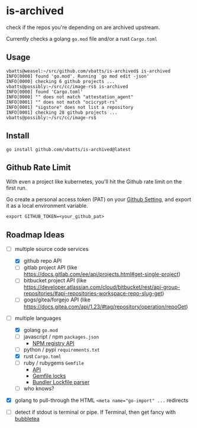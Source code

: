 # is-archived

check if the repos you're depending on are archived upstream.

Currently checks a golang `go.mod` file and/or a rust `Cargo.toml`

## Usage

```shell
vbatts@weasel:~/src/github.com/vbatts/is-archived$ is-archived
INFO[0000] found 'go.mod'. Running `go mod edit -json'
INFO[0000] checking 6 github projects ...
vbatts@possibly:~/src/cc/image-rs$ is-archived
INFO[0000] found 'Cargo.toml'                           
INFO[0000] "" does not match "attestation_agent"        
INFO[0001] "" does not match "ocicrypt-rs"              
INFO[0001] "sigstore" does not list a repository        
INFO[0001] checking 28 github projects ...              
vbatts@possibly:~/src/cc/image-rs$ 

```

## Install

```shell
go install github.com/vbatts/is-archived@latest
```

## Github Rate Limit

With even a project like kubernetes, you'll hit the Github rate limit on the first run.

Go create a personal access token (PAT) on your [Github Setting](https://github.com/settings/tokens?type=beta), and export it as a local environment variable.

```shell
export GITHUB_TOKEN=<your_github_pat>
```

## Roadmap Ideas

- [ ] multiple source code services
  - [x] github repo API
  - [ ] gitlab project API (like https://docs.gitlab.com/ee/api/projects.html#get-single-project)
  - [ ] bitbucket project API (like https://developer.atlassian.com/cloud/bitbucket/rest/api-group-repositories/#api-repositories-workspace-repo-slug-get)
  - [ ] gogs/gitea/forgejo API (like https://docs.gitea.com/api/1.23/#tag/repository/operation/repoGet)
- [ ] multiple languages
  - [x] golang `go.mod`
  - [ ] javascript / npm `packages.json`
    - [NPM registry API](https://www.edoardoscibona.com/exploring-the-npm-registry-api)
  - [ ] python / pypi `requirements.txt`
  - [x] rust `Cargo.toml`
  - [ ] ruby / rubygems `Gemfile`
    - [API](https://guides.rubygems.org/rubygems-org-api/)
    - [Gemfile locks](https://stackoverflow.com/questions/7517524/understanding-the-gemfile-lock-file)
    - [Bundler Lockfile parser](https://github.com/rubygems/rubygems/blob/07e3756fd894e5ded0206bc309dc64ff8ba48f8f/bundler/lib/bundler/lockfile_parser.rb#L4)
  - [ ] who knows?
- [x] golang to pull-through the HTML `<meta name="go-import" ...` redirects
- [ ] detect if stdout is terminal or pipe. If Terminal, then get fancy with [bubbletea](https://github.com/charmbracelet/bubbletea)

